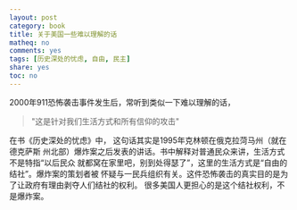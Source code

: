 ```yaml
---
layout: post
category: book
title: 关于美国一些难以理解的话
matheq: no
comments: yes
tags: [历史深处的忧虑, 自由, 民主]
share: yes
toc: no
---
```


2000年911恐怖袭击事件发生后，常听到类似一下难以理解的话，

> "这是针对我们生活方式和所有信仰的攻击"

在书《历史深处的忧虑》中， 这句话其实是1995年克林顿在俄克拉菏马州（就在德克萨斯
州北部）爆炸案之后发表的讲话。书中解释对普通民众来讲，生活方式不是特指“以后民众
就都窝在家里吧，别到处得瑟了”，这里的生活方式是“自由的结社”。爆炸案的策划者被
怀疑与一民兵组织有关。这件恐怖袭击的真实目的是为了让政府有理由剥夺人们结社的权利。
很多美国人更担心的是这个结社权利，不是爆炸案。


